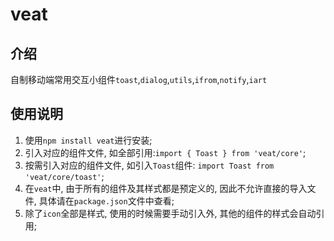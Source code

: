 # veat

## 介绍

自制移动端常用交互小组件`toast`,`dialog`,`utils`,`ifrom`,`notify`,`iart`

## 使用说明

1. 使用`npm install veat`进行安装;
2. 引入对应的组件文件, 如全部引用:`import { Toast } from 'veat/core'`;
3. 按需引入对应的组件文件, 如引入`Toast`组件: `import Toast from 'veat/core/toast'`;
4. 在`veat`中, 由于所有的组件及其样式都是预定义的, 因此不允许直接的导入文件, 具体请在`package.json`文件中查看;
5. 除了`icon`全部是样式, 使用的时候需要手动引入外, 其他的组件的样式会自动引用;
